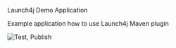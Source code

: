 Launch4j Demo Application

Example application how to use Launch4j Maven plugin

![Test, Publish](https://github.com/zorkyy/launch4j-demo/workflows/Test,%20Publish/badge.svg)
